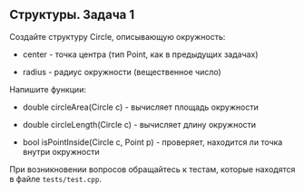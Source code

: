 ## Структуры. Задача 1

Создайте структуру Circle, описывающую окружность:

- center - точка центра (тип Point, как в предыдущих задачах)

- radius - радиус окружности (вещественное число)

Напишите функции:

- double circleArea(Circle c) - вычисляет площадь окружности

- double circleLength(Circle c) - вычисляет длину окружности

- bool isPointInside(Circle c, Point p) - проверяет, находится ли точка внутри окружности

При возникновении вопросов обращайтесь к тестам, которые находятся в файле `tests/test.cpp`.
